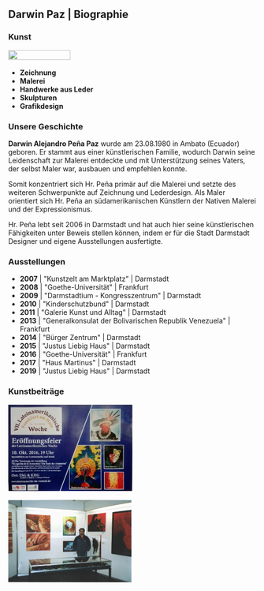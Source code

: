 ## Darwin Paz | Biographie

### Kunst

<a href="https://github.com/dwn10/C_C_C/blob/main/PROJEKT/Documentation/HTML/DarwinPaz/images/Dwn-11.png"><img src="https://github.com/dwn10/C_C_C/blob/main/PROJEKT/Documentation/HTML/DarwinPaz/images/Dwn-11.png" style="height: 50%; width:50%;"/></a>

* **Zeichnung**
* **Malerei**
* **Handwerke aus Leder**
* **Skulpturen**
* **Grafikdesign**

### Unsere Geschichte

**Darwin Alejandro Peña Paz** wurde am 23.08.1980 in Ambato (Ecuador) geboren. Er stammt aus einer künstlerischen Familie, wodurch Darwin seine Leidenschaft zur Malerei entdeckte und mit Unterstützung seines Vaters, der selbst Maler war, ausbauen und empfehlen konnte.

Somit konzentriert sich Hr. Peña primär auf die Malerei und setzte des weiteren Schwerpunkte auf Zeichnung und Lederdesign. Als Maler orientiert sich Hr. Peña an südamerikanischen Künstlern der Nativen Malerei und der Expressionismus.

Hr. Peña lebt seit 2006 in Darmstadt und hat auch hier seine künstlerischen Fähigkeiten unter Beweis stellen können, indem er für die Stadt Darmstadt Designer und eigene Ausstellungen ausfertigte.

### Ausstellungen

- **2007** | "Kunstzelt am Marktplatz" | Darmstadt
- **2008** | "Goethe-Universität" | Frankfurt
- **2009** | "Darmstadtium - Kongresszentrum" | Darmstadt
- **2010** | "Kinderschutzbund" | Darmstadt
- **2011** | "Galerie Kunst und Alltag" | Darmstadt
- **2013** | "Generalkonsulat der Bolivarischen Republik Venezuela" | Frankfurt
- **2014** | "Bürger Zentrum" | Darmstadt
- **2015** | "Justus Liebig Haus" | Darmstadt
- **2016** | "Goethe-Universität" | Frankfurt
- **2017** | "Haus Martinus" | Darmstadt
- **2019** | "Justus Liebig Haus" | Darmstadt

### Kunstbeiträge

<a href="https://github.com/dwn10/C_C_C/blob/main/PROJEKT/Documentation/HTML/DarwinPaz/images/Dwn-7.jpg"><img src="https://github.com/dwn10/C_C_C/blob/main/PROJEKT/Documentation/HTML/DarwinPaz/images/Dwn-7.jpg" style="height: 50%; width:50%;"/></a>

<a href="https://github.com/dwn10/C_C_C/blob/main/PROJEKT/Documentation/HTML/DarwinPaz/images/Dwn-1.jpg"><img src="https://github.com/dwn10/C_C_C/blob/main/PROJEKT/Documentation/HTML/DarwinPaz/images/Dwn-1.jpg" style="height: 50%; width:50%;"/></a>
